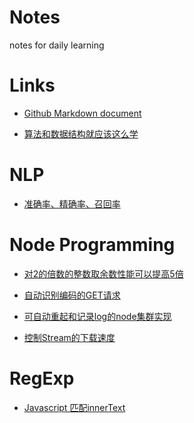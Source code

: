 Notes
=====

notes for daily learning

Links
=====

* [Github Markdown document](https://help.github.com/articles/github-flavored-markdown)

* [算法和数据结构就应该这么学](http://www.comp.nus.edu.sg/~stevenha/visualization/index.html)

NLP
===

* [准确率、精确率、召回率](https://github.com/liwenzhu/notes/blob/master/nlp/accuracy_precision_recall.md)

Node Programming
================

* [对2的倍数的整数取余数性能可以提高5倍](https://github.com/liwenzhu/notes/blob/master/node/mod_programming.md)

* [自动识别编码的GET请求](https://github.com/liwenzhu/notes/blob/master/node/http_get.md)

* [可自动重起和记录log的node集群实现](https://github.com/liwenzhu/notes/blob/master/node/cluster_programming.md)

* [控制Stream的下载速度](https://github.com/liwenzhu/notes/blob/master/node/stream_control.md)

RegExp
======

* [Javascript 匹配innerText](https://github.com/liwenzhu/notes/blob/master/regexp/html.md)